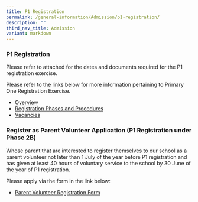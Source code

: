 ```yaml
---
title: P1 Registration
permalink: /general-information/Admission/p1-registration/
description: ""
third_nav_title: Admission
variant: markdown
---
```

### P1 Registration

Please refer to attached for the dates and documents required for the P1 registration exercise.

Please refer to the links below for more information pertaining to Primary One Registration Exercise.

*   [Overview](https://www.moe.gov.sg/primary/p1-registration)
*   [Registration Phases and Procedures](https://www.moe.gov.sg/primary/p1-registration/registration-phases-key-dates)
*   [Vacancies](https://www.moe.gov.sg/primary/p1-registration/vacancies-and-balloting)


### Register as Parent Volunteer Application (P1 Registration under Phase 2B)
Whose parent that are interested to register themselves to our school as a parent volunteer not later than 1 July of the year before P1 registration and has given at least 40 hours of voluntary service to the school by 30 June of the year of P1 registration.

Please apply via the form in the link below:

*   [Parent Volunteer Registration Form](https://form.gov.sg/6600d251ef5d3fbd8a3aaff6)
